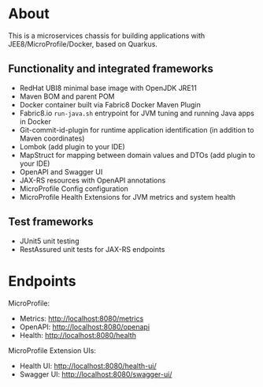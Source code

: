 # About

This is a microservices chassis for building applications with JEE8/MicroProfile/Docker, based on Quarkus.

## Functionality and integrated frameworks

- RedHat UBI8 minimal base image with OpenJDK JRE11
- Maven BOM and parent POM
- Docker container built via Fabric8 Docker Maven Plugin
- Fabric8.io `run-java.sh` entrypoint for JVM tuning and running Java apps in Docker
- Git-commit-id-plugin for runtime application identification (in addition to Maven coordinates)
- Lombok (add plugin to your IDE)
- MapStruct for mapping between domain values and DTOs (add plugin to your IDE)
- OpenAPI and Swagger UI
- JAX-RS resources with OpenAPI annotations
- MicroProfile Config configuration
- MicroProfile Health Extensions for JVM metrics and system health

## Test frameworks

- JUnit5 unit testing
- RestAssured unit tests for JAX-RS endpoints

# Endpoints

MicroProfile:
- Metrics: [http://localhost:8080/metrics](http://localhost:8080/metrics)
- OpenAPI: [http://localhost:8080/openapi](http://localhost:8080/openapi)
- Health: [http://localhost:8080/health](http://localhost:8080/health)

MicroProfile Extension UIs:
- Health UI: [http://localhost:8080/health-ui/](http://localhost:8080/health-ui/)
- Swagger UI: [http://localhost:8080/swagger-ui/](http://localhost:8080/swagger-ui/)
